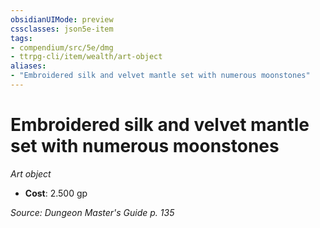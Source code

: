 ```yaml
---
obsidianUIMode: preview
cssclasses: json5e-item
tags:
- compendium/src/5e/dmg
- ttrpg-cli/item/wealth/art-object
aliases: 
- "Embroidered silk and velvet mantle set with numerous moonstones"
---
```

# Embroidered silk and velvet mantle set with numerous moonstones
*Art object*  

- **Cost**: 2.500 gp

*Source: Dungeon Master's Guide p. 135*